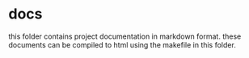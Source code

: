 # docs

this folder contains project documentation in markdown format. these documents
can be compiled to html using the makefile in this folder.

